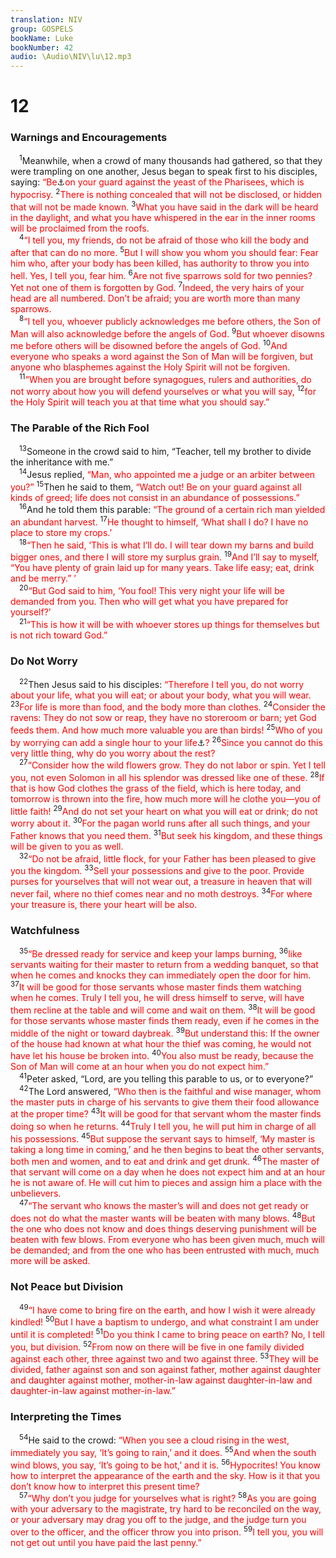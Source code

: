 ```yaml
---
translation: NIV
group: GOSPELS
bookName: Luke 
bookNumber: 42
audio: \Audio\NIV\lu\12.mp3
---
```


<div class="title"><h1>12</h1><h3>Warnings and Encouragements </h3></div>
<span class="verse lu_12_1"> <sup>1</sup>Meanwhile, when a crowd of many thousands had gathered, so that they were trampling on one another, Jesus began to speak first to his disciples, saying: <font color="red">“Be</font><a data-toggle="tooltip" data-placement="bottom" title="Or speak to his disciples, saying: “First of all, be">⚓</a><font color="red">on your guard against the yeast of the Pharisees, which is hypocrisy.</font></span>
<span class="verse lu_12_2"><sup>2</sup><font color="red">There is nothing concealed that will not be disclosed, or hidden that will not be made known.</font></span>
<span class="verse lu_12_3"><sup>3</sup><font color="red">What you have said in the dark will be heard in the daylight, and what you have whispered in the ear in the inner rooms will be proclaimed from the roofs.</font><br/></span>
<span class="verse lu_12_4"> <sup>4</sup><font color="red">“I tell you, my friends, do not be afraid of those who kill the body and after that can do no more.</font></span>
<span class="verse lu_12_5"><sup>5</sup><font color="red">But I will show you whom you should fear: Fear him who, after your body has been killed, has authority to throw you into hell. Yes, I tell you, fear him.</font></span>
<span class="verse lu_12_6"><sup>6</sup><font color="red">Are not five sparrows sold for two pennies? Yet not one of them is forgotten by God.</font></span>
<span class="verse lu_12_7"><sup>7</sup><font color="red">Indeed, the very hairs of your head are all numbered. Don’t be afraid; you are worth more than many sparrows.</font><br/></span>
<span class="verse lu_12_8"> <sup>8</sup><font color="red">“I tell you, whoever publicly acknowledges me before others, the Son of Man will also acknowledge before the angels of God.</font></span>
<span class="verse lu_12_9"><sup>9</sup><font color="red">But whoever disowns me before others will be disowned before the angels of God.</font></span>
<span class="verse lu_12_10"><sup>10</sup><font color="red">And everyone who speaks a word against the Son of Man will be forgiven, but anyone who blasphemes against the Holy Spirit will not be forgiven.</font><br/></span>
<span class="verse lu_12_11"> <sup>11</sup><font color="red">“When you are brought before synagogues, rulers and authorities, do not worry about how you will defend yourselves or what you will say,</font></span>
<span class="verse lu_12_12"><sup>12</sup><font color="red">for the Holy Spirit will teach you at that time what you should say.”</font><br/></span>
<div class="title"><h3>The Parable of the Rich Fool </h3></div>
<span class="verse lu_12_13"> <sup>13</sup>Someone in the crowd said to him, “Teacher, tell my brother to divide the inheritance with me.” <br/></span>
<span class="verse lu_12_14"> <sup>14</sup>Jesus replied, <font color="red">“Man, who appointed me a judge or an arbiter between you?”</font></span>
<span class="verse lu_12_15"><sup>15</sup>Then he said to them, <font color="red">“Watch out! Be on your guard against all kinds of greed; life does not consist in an abundance of possessions.”</font><br/></span>
<span class="verse lu_12_16"> <sup>16</sup>And he told them this parable: <font color="red">“The ground of a certain rich man yielded an abundant harvest.</font></span>
<span class="verse lu_12_17"><sup>17</sup><font color="red">He thought to himself, ‘What shall I do? I have no place to store my crops.’</font><br/></span>
<span class="verse lu_12_18"> <sup>18</sup><font color="red">“Then he said, ‘This is what I’ll do. I will tear down my barns and build bigger ones, and there I will store my surplus grain.</font></span>
<span class="verse lu_12_19"><sup>19</sup><font color="red">And I’ll say to myself, “You have plenty of grain laid up for many years. Take life easy; eat, drink and be merry.” ’</font><br/></span>
<span class="verse lu_12_20"> <sup>20</sup><font color="red">“But God said to him, ‘You fool! This very night your life will be demanded from you. Then who will get what you have prepared for yourself?’</font><br/></span>
<span class="verse lu_12_21"> <sup>21</sup><font color="red">“This is how it will be with whoever stores up things for themselves but is not rich toward God.”</font><br/></span>
<div class="title"><h3>Do Not Worry </h3></div>
<span class="verse lu_12_22"> <sup>22</sup>Then Jesus said to his disciples: <font color="red">“Therefore I tell you, do not worry about your life, what you will eat; or about your body, what you will wear.</font></span>
<span class="verse lu_12_23"><sup>23</sup><font color="red">For life is more than food, and the body more than clothes.</font></span>
<span class="verse lu_12_24"><sup>24</sup><font color="red">Consider the ravens: They do not sow or reap, they have no storeroom or barn; yet God feeds them. And how much more valuable you are than birds!</font></span>
<span class="verse lu_12_25"><sup>25</sup><font color="red">Who of you by worrying can add a single hour to your life</font><a data-toggle="tooltip" data-placement="bottom" title="Or single cubit to your height">⚓</a><font color="red">?</font></span>
<span class="verse lu_12_26"><sup>26</sup><font color="red">Since you cannot do this very little thing, why do you worry about the rest?</font><br/></span>
<span class="verse lu_12_27"> <sup>27</sup><font color="red">“Consider how the wild flowers grow. They do not labor or spin. Yet I tell you, not even Solomon in all his splendor was dressed like one of these.</font></span>
<span class="verse lu_12_28"><sup>28</sup><font color="red">If that is how God clothes the grass of the field, which is here today, and tomorrow is thrown into the fire, how much more will he clothe you—you of little faith!</font></span>
<span class="verse lu_12_29"><sup>29</sup><font color="red">And do not set your heart on what you will eat or drink; do not worry about it.</font></span>
<span class="verse lu_12_30"><sup>30</sup><font color="red">For the pagan world runs after all such things, and your Father knows that you need them.</font></span>
<span class="verse lu_12_31"><sup>31</sup><font color="red">But seek his kingdom, and these things will be given to you as well.</font><br/></span>
<span class="verse lu_12_32"> <sup>32</sup><font color="red">“Do not be afraid, little flock, for your Father has been pleased to give you the kingdom.</font></span>
<span class="verse lu_12_33"><sup>33</sup><font color="red">Sell your possessions and give to the poor. Provide purses for yourselves that will not wear out, a treasure in heaven that will never fail, where no thief comes near and no moth destroys.</font></span>
<span class="verse lu_12_34"><sup>34</sup><font color="red">For where your treasure is, there your heart will be also.</font><br/></span>
<div class="title"><h3>Watchfulness </h3></div>
<span class="verse lu_12_35"> <sup>35</sup><font color="red">“Be dressed ready for service and keep your lamps burning,</font></span>
<span class="verse lu_12_36"><sup>36</sup><font color="red">like servants waiting for their master to return from a wedding banquet, so that when he comes and knocks they can immediately open the door for him.</font></span>
<span class="verse lu_12_37"><sup>37</sup><font color="red">It will be good for those servants whose master finds them watching when he comes. Truly I tell you, he will dress himself to serve, will have them recline at the table and will come and wait on them.</font></span>
<span class="verse lu_12_38"><sup>38</sup><font color="red">It will be good for those servants whose master finds them ready, even if he comes in the middle of the night or toward daybreak.</font></span>
<span class="verse lu_12_39"><sup>39</sup><font color="red">But understand this: If the owner of the house had known at what hour the thief was coming, he would not have let his house be broken into.</font></span>
<span class="verse lu_12_40"><sup>40</sup><font color="red">You also must be ready, because the Son of Man will come at an hour when you do not expect him.”</font><br/></span>
<span class="verse lu_12_41"> <sup>41</sup>Peter asked, “Lord, are you telling this parable to us, or to everyone?” <br/></span>
<span class="verse lu_12_42"> <sup>42</sup>The Lord answered, <font color="red">“Who then is the faithful and wise manager, whom the master puts in charge of his servants to give them their food allowance at the proper time?</font></span>
<span class="verse lu_12_43"><sup>43</sup><font color="red">It will be good for that servant whom the master finds doing so when he returns.</font></span>
<span class="verse lu_12_44"><sup>44</sup><font color="red">Truly I tell you, he will put him in charge of all his possessions.</font></span>
<span class="verse lu_12_45"><sup>45</sup><font color="red">But suppose the servant says to himself, ‘My master is taking a long time in coming,’ and he then begins to beat the other servants, both men and women, and to eat and drink and get drunk.</font></span>
<span class="verse lu_12_46"><sup>46</sup><font color="red">The master of that servant will come on a day when he does not expect him and at an hour he is not aware of. He will cut him to pieces and assign him a place with the unbelievers.</font><br/></span>
<span class="verse lu_12_47"> <sup>47</sup><font color="red">“The servant who knows the master’s will and does not get ready or does not do what the master wants will be beaten with many blows.</font></span>
<span class="verse lu_12_48"><sup>48</sup><font color="red">But the one who does not know and does things deserving punishment will be beaten with few blows. From everyone who has been given much, much will be demanded; and from the one who has been entrusted with much, much more will be asked.</font><br/></span>
<div class="title"><h3>Not Peace but Division </h3></div>
<span class="verse lu_12_49"> <sup>49</sup><font color="red">“I have come to bring fire on the earth, and how I wish it were already kindled!</font></span>
<span class="verse lu_12_50"><sup>50</sup><font color="red">But I have a baptism to undergo, and what constraint I am under until it is completed!</font></span>
<span class="verse lu_12_51"><sup>51</sup><font color="red">Do you think I came to bring peace on earth? No, I tell you, but division.</font></span>
<span class="verse lu_12_52"><sup>52</sup><font color="red">From now on there will be five in one family divided against each other, three against two and two against three.</font></span>
<span class="verse lu_12_53"><sup>53</sup><font color="red">They will be divided, father against son and son against father, mother against daughter and daughter against mother, mother-in-law against daughter-in-law and daughter-in-law against mother-in-law.”</font><br/></span>
<div class="title"><h3>Interpreting the Times </h3></div>
<span class="verse lu_12_54"> <sup>54</sup>He said to the crowd: <font color="red">“When you see a cloud rising in the west, immediately you say, ‘It’s going to rain,’ and it does.</font></span>
<span class="verse lu_12_55"><sup>55</sup><font color="red">And when the south wind blows, you say, ‘It’s going to be hot,’ and it is.</font></span>
<span class="verse lu_12_56"><sup>56</sup><font color="red">Hypocrites! You know how to interpret the appearance of the earth and the sky. How is it that you don’t know how to interpret this present time?</font><br/></span>
<span class="verse lu_12_57"> <sup>57</sup><font color="red">“Why don’t you judge for yourselves what is right?</font></span>
<span class="verse lu_12_58"><sup>58</sup><font color="red">As you are going with your adversary to the magistrate, try hard to be reconciled on the way, or your adversary may drag you off to the judge, and the judge turn you over to the officer, and the officer throw you into prison.</font></span>
<span class="verse lu_12_59"><sup>59</sup><font color="red">I tell you, you will not get out until you have paid the last penny.”</font><br/></span>
